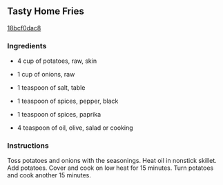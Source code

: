 ## Tasty Home Fries

[18bcf0dac8](http://www.food.com/recipe/tasty-home-fries-19046)

### Ingredients

 - 4 cup of potatoes, raw, skin

 - 1 cup of onions, raw

 - 1 teaspoon of salt, table

 - 1 teaspoon of spices, pepper, black

 - 1 teaspoon of spices, paprika

 - 4 teaspoon of oil, olive, salad or cooking

### Instructions

Toss potatoes and onions with the seasonings. Heat oil in nonstick skillet. Add potatoes. Cover and cook on low heat for 15 minutes. Turn potatoes and cook another 15 minutes.